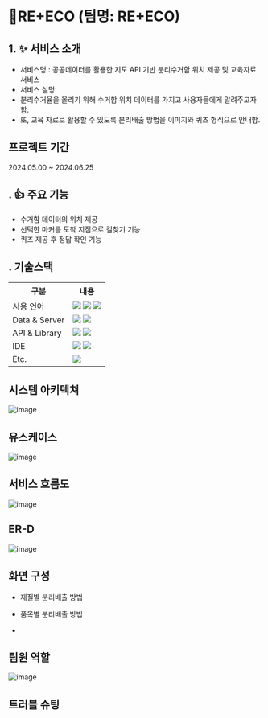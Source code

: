 # 🌱RE+ECO (팀명: RE+ECO)

## 1. ✨ 서비스 소개
* 서비스명 : 공공데이터를 활용한 지도 API 기반 분리수거함 위치 제공 및 교육자료 서비스
* 서비스 설명:
* 분리수거율을 올리기 위해 수거함 위치 데이터를 가지고 사용자들에게 알려주고자 함.
* 또, 교육 자료로 활용할 수 있도록 분리배출 방법을 이미지와 퀴즈 형식으로 안내함.

## 프로젝트 기간
2024.05.00 ~ 2024.06.25

## . 👍 주요 기능
* 수거함 데이터의 위치 제공
* 선택한 마커를 도착 지점으로 길찾기 기능
* 퀴즈 제공 후 정답 확인 기능


## . 기술스택
<table>
  <tr>
    <th>구분</th>
    <th>내용</th>
  </tr>
   <tr>
    <td>시용 언어</td>
    <td>
      <img src="https://img.shields.io/badge/javascript-F7DF1E?style=for-the-badge&logo=javascript&logoColor=black">
      <img src="https://img.shields.io/badge/HTML-E34F26?style=for-the-badge&logo=html5&logoColor=white">
      <img src="https://img.shields.io/badge/CSS-1572B6?style=for-the-badge&logo=css3&logoColor=white">
    </td>
  </tr>
   <tr>
    <td>Data & Server</td>
    <td>
      <img src="https://img.shields.io/badge/Apache Tomcat 9.0-D22128?style=for-the-badge&logo=Apache Tomcat&logoColor=white"/> 
      <img src="https://img.shields.io/badge/heidi sql-83B81A?style=for-the-badge">
    </td>
  </tr>
   <tr>
    <td>API & Library</td>
    <td>
      <img src="https://img.shields.io/badge/Kakao Map Api-007CE2?style=for-the-badge&logo=KaKao Map Api&logoColor=white">
      <img src="https://img.shields.io/badge/My Batis-191A1B?style=for-the-badge">
    </td>
  </tr>
   <tr>
    <td>IDE</td>
    <td>
      <img src="https://img.shields.io/badge/VSCode-007ACC?style=for-the-badge&logo=VisualStudioCode&logoColor=white"/>
      <img src="https://img.shields.io/badge/Spring-6DB33F?style=for-the-badge&logo=Spring&logoColor=white"/> 
    </td>
  </tr>
   <tr>
    <td>Etc.</td>
    <td>
      <img src="https://img.shields.io/badge/GitHub-181717?style=for-the-badge&logo=GitHub&logoColor=white"/>
    </td>
  </tr>
</table>

## 시스템 아키텍쳐
![image](https://github.com/2024-SMHRD-SW-DataDesign-1/recycle/assets/109200207/cce9961a-aed9-4a1f-b3b8-bac39ecbce0b)



## 유스케이스
![image](https://github.com/2024-SMHRD-SW-DataDesign-1/recycle/assets/109200207/ce440ca7-e490-4579-b5cd-6660ab689cc8)


## 서비스 흐름도
![image](https://github.com/2024-SMHRD-SW-DataDesign-1/recycle/assets/109200207/b2eecc0d-959e-4bbf-a50b-814eb374f2b7)


## ER-D
![image](https://github.com/2024-SMHRD-SW-DataDesign-1/recycle/assets/109200207/053c0db4-ab88-483a-b25f-0dfb14e837f4)


## 화면 구성
* 재질별 분리배출 방법

* 품목별 분리배출 방법

* 


## 팀원 역할
![image](https://github.com/2024-SMHRD-SW-DataDesign-1/recycle/assets/109200207/093b4476-c7e5-414d-911e-293a693bc933)


## 트러블 슈팅




